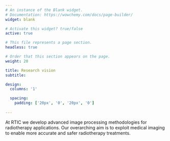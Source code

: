 ```yaml
---
# An instance of the Blank widget.
# Documentation: https://wowchemy.com/docs/page-builder/
widget: blank

# Activate this widget? true/false
active: true

# This file represents a page section.
headless: true

# Order that this section appears on the page.
weight: 20

title: Research vision
subtitle:

design:
  columns: '1'

  spacing:
    padding: ['20px', '0', '20px', '0']
    
---
```


At RTIC we develop advanced image processing methodologies for radiotherapy applications. Our overarching aim is to exploit medical imaging to enable more accurate and safer radiotherapy treatments.
